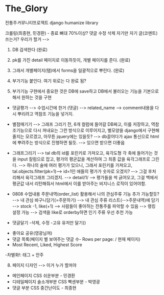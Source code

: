 # The_Glory

전통주*커뮤니티*프로젝트
django humanize library

크롤링(최종현, 민경환) - 종료
뼈대 70%이상?
댓글 수정 삭제
자기만 자기 글(코멘트)쓰는거?
우리가 할거
--> 
1. DB 검색한다 (완료)
2. pk를 가진 detail 페이지로 이동하듯이, 개별 페이지를 준다. (완료)
3. 그래서 개별페이지(탬)에서 forms을 일괄적으로 뿌린다. (완료)

4. 부가기능 붙인다. 여기 위로는 다 완료 됨?





5. 부가기능 구현에서 중요한 것은 DB에 save하고 DB에서 불러오는 기능을 기본으로 해서 원하는 것을 구현
- 댓글평가 --> 수업시간에 한거 (댓글) --> related_name --> comment내용을 다시 뿌리려고 역참조 기능을 넣거지. 
- 별점매기기 --> 그래프 그리기 전, 6개 컬럼에 들어갈 DB짜고, 이를 저장하고, 역참조기능으로 다시 꺼내요는 그런 방식으로 이루어지고, 별모양을 django에서 구현해줄지는 모르겠고, 아무튼 jquery에는 있을듯? --> db끌어다가 ajax 통신으로 html에 뿌려주는 방식으로 진행하면 될듯. --> 있으면 받으면 더좋음 

- 그래프그리기 --> tal db의 id를 포린키로 가져오고, 육각도형 각 축에 들어가는 것을 input 칼럼으로 잡고, 평가의 평균값을 계산하여 그 최종 값을 육각그래프로 그린다. --> 하나의 술에 여러 평가가 있으니, 그래서 포린키를 가져오고, tal.objects.filter(pk=1)--> id=1인 애들의 평가가 숫자로 오겠지? --> 그걸 후처리해서 육각그래프 그리겠지. 
--> detail/1/ --> 평가들을 싹 긁어오고, 그걸 백에서 평균값 내서 리턴해줘서 html에서 이를 받아주는 비지니스 로직이 있어야함. 


- 0808 수업내용 주문내역(order_list) 활용해서 나의 관심주류 기능 추가 가능할듯?
--> 내 관심 바구니담기(=주문하기) --> 내 관심 주류 리스트(-->주문내역)에 담기
--> stock -1, like(+1) --> 사람들이 좋아하는 전통주를 파악할 수 있음
--> 랭킹 설정 가능
--> 검색을 like로 orderby하면 인기 주류 우선 추천 가능

+ 댓글달기
-삭제, 수정
-고유 유저만 달기()
- 좋아요 공유(영광님꺼)
- 댓글 목록(페이지 별 보여주는 댓글 수- Rows per page: /  현재 페이지)
- Most Recent, Liked, Highest Score

-차별화!: 태그 + 안주


8. 페이지 디자인 --> 이거 누가 할꺼야 
-  메인페이지 CSS 쉬운부분 - 민경환 
-  디테일페이지 술소개부분 CSS 빡센부분 - 박영광 
-  댓글 부분 CSS 중간난이도 - 최종현 

